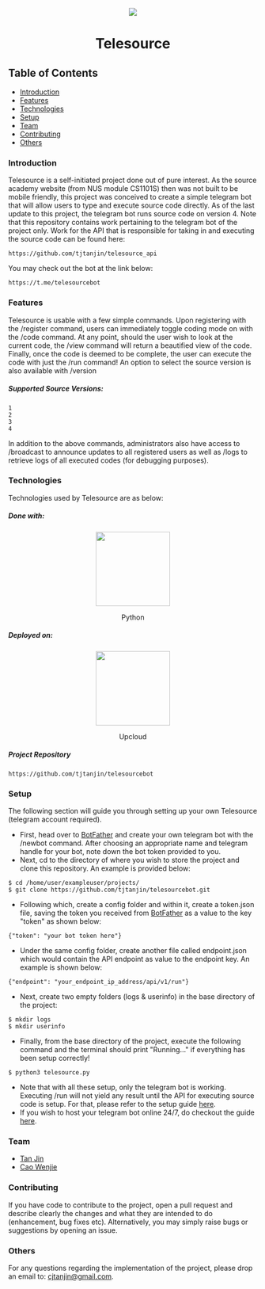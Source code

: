 <p align="center">
  <img src="https://i.imgur.com/yLuFUF5.jpg" />
  <h1 align="center">Telesource</h1>
</p>

## Table of Contents
* [Introduction](#introduction)
* [Features](#features)
* [Technologies](#technologies)
* [Setup](#setup)
* [Team](#team)
* [Contributing](#contributing)
* [Others](#others)

### Introduction
Telesource is a self-initiated project done out of pure interest. As the source academy website (from NUS module CS1101S) then was not built to be mobile friendly, this project was conceived to create a simple telegram bot that will allow users to type and execute source code directly. As of the last update to this project, the telegram bot runs source code on version 4. Note that this repository contains work pertaining to the telegram bot of the project only. Work for the API that is responsible for taking in and executing the source code can be found here:
```
https://github.com/tjtanjin/telesource_api
```
You may check out the bot at the link below:
```
https://t.me/telesourcebot
```

### Features
Telesource is usable with a few simple commands. Upon registering with the /register command, users can immediately toggle coding mode on with the /code command. At any point, should the user wish to look at the current code, the /view command will return a beautified view of the code. Finally, once the code is deemed to be complete, the user can execute the code with just the /run command! An option to select the source version is also available with /version <number>
##### Supported Source Versions:
```
1
2
3
4
```
In addition to the above commands, administrators also have access to /broadcast to announce updates to all registered users as well as /logs to retrieve logs of all executed codes (for debugging purposes).

### Technologies
Technologies used by Telesource are as below:
##### Done with:

<p align="center">
  <img height="150" width="150" src="https://logos-download.com/wp-content/uploads/2016/10/Python_logo_icon.png"/>
</p>
<p align="center">
Python
</p>

##### Deployed on:
<p align="center">
  <img height="150" width="150" src="https://pbs.twimg.com/profile_images/1089877713408557056/aO_IAlp__400x400.jpg" />
</p>
<p align="center">
Upcloud
</p>

##### Project Repository
```
https://github.com/tjtanjin/telesourcebot
```

### Setup
The following section will guide you through setting up your own Telesource (telegram account required).
* First, head over to [BotFather](https://t.me/BotFather) and create your own telegram bot with the /newbot command. After choosing an appropriate name and telegram handle for your bot, note down the bot token provided to you.
* Next, cd to the directory of where you wish to store the project and clone this repository. An example is provided below:
```
$ cd /home/user/exampleuser/projects/
$ git clone https://github.com/tjtanjin/telesourcebot.git
```
* Following which, create a config folder and within it, create a token.json file, saving the token you received from [BotFather](https://t.me/BotFather) as a value to the key "token" as shown below:
```
{"token": "your bot token here"}
```
* Under the same config folder, create another file called endpoint.json which would contain the API endpoint as value to the endpoint key. An example is shown below:
```
{"endpoint": "your_endpoint_ip_address/api/v1/run"}
```
* Next, create two empty folders (logs & userinfo) in the base directory of the project:
```
$ mkdir logs
$ mkdir userinfo
```
* Finally, from the base directory of the project, execute the following command and the terminal should print "Running..." if everything has been setup correctly!
```
$ python3 telesource.py
```
* Note that with all these setup, only the telegram bot is working. Executing /run will not yield any result until the API for executing source code is setup. For that, please refer to the setup guide [here](https://github.com/tjtanjin/telesource_api#setup).
* If you wish to host your telegram bot online 24/7, do checkout the guide [here](https://gist.github.com/tjtanjin/ce560069506e3b6f4d70e570120249ed).

### Team
* [Tan Jin](https://github.com/tjtanjin)
* [Cao Wenjie](https://github.com/shadowezz)

### Contributing
If you have code to contribute to the project, open a pull request and describe clearly the changes and what they are intended to do (enhancement, bug fixes etc). Alternatively, you may simply raise bugs or suggestions by opening an issue.

### Others
For any questions regarding the implementation of the project, please drop an email to: cjtanjin@gmail.com.
